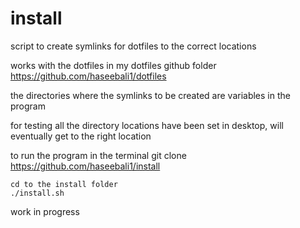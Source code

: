 # install

script to create symlinks for dotfiles to the correct locations
    
works with the dotfiles in my dotfiles github folder
  https://github.com/haseebali1/dotfiles

the directories where the symlinks to be created are variables in the program

for testing all the directory locations have been set in desktop, will eventually get to the right location

to run the program 
    in the terminal
    git clone https://github.com/haseebali1/install

    cd to the install folder 
    ./install.sh
 
work in progress
